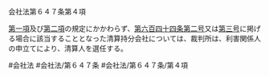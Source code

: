 会社法第６４７条第４項

[第一項](会社法＿＿＿＿第６４７条第１項)及び[第二項](会社法＿＿＿＿第６４７条第２項)の規定にかかわらず、[第六百四十四条](会社法＿＿＿＿第６４４条)[第二号](会社法＿＿＿＿第６４７条第４項第２号)又は[第三号](会社法＿＿＿＿第６４７条第４項第３号)に掲げる場合に該当することとなった清算持分会社については、裁判所は、利害関係人の申立てにより、清算人を選任する。

#会社法
#会社法/第６４７条
#会社法/第６４７条/第４項
